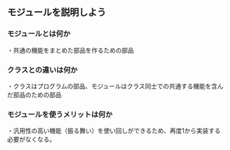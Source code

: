 ##  モジュールを説明しよう

### モジュールとは何か  
・共通の機能をまとめた部品を作るための部品  

### クラスとの違いは何か  
・クラスはプログラムの部品、モジュールはクラス同士での共通する機能を含んだ部品のための部品

### モジュールを使うメリットは何か  
・汎用性の高い機能（振る舞い）を使い回しができるため、再度1から実装する必要がなくなる。